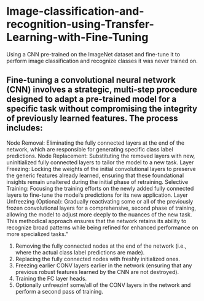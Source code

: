 # Image-classification-and-recognition-using-Transfer-Learning-with-Fine-Tuning
Using a CNN pre-trained on the ImageNet dataset and fine-tune it to perform image classification and recognize classes it was never trained on.

## Fine-tuning a convolutional neural network (CNN) involves a strategic, multi-step procedure designed to adapt a pre-trained model for a specific task without compromising the integrity of previously learned features. The process includes:

Node Removal: Eliminating the fully connected layers at the end of the network, which are responsible for generating specific class label predictions.
Node Replacement: Substituting the removed layers with new, uninitialized fully connected layers to tailor the model to a new task.
Layer Freezing: Locking the weights of the initial convolutional layers to preserve the generic features already learned, ensuring that these foundational insights remain unaltered during the initial phase of retraining.
Selective Training: Focusing the training efforts on the newly added fully connected layers to fine-tune the model’s predictions for its new application.
Layer Unfreezing (Optional): Gradually reactivating some or all of the previously frozen convolutional layers for a comprehensive, second phase of training, allowing the model to adjust more deeply to the nuances of the new task.
This methodical approach ensures that the network retains its ability to recognize broad patterns while being refined for enhanced performance on more specialized tasks."
1. Removing the fully connected nodes at the end of the network (i.e., where the actual class label predictions are made).
2. Replacing the fully connected nodes with freshly initialized ones.
3. Freezing earlier CONV layers earlier in the network (ensuring that any previous robust features learned by the CNN are not destroyed).
4. Training the FC layer heads.
5. Optionally unfreezinf some/all of the CONV layers in the network and perform a second pass of training.
